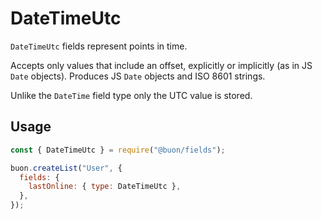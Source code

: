 <!--[meta]
section: api
subSection: field-types
title: DateTimeUtc
[meta]-->

# DateTimeUtc

`DateTimeUtc` fields represent points in time.

Accepts only values that include an offset, explicitly or implicitly (as in JS `Date` objects).
Produces JS `Date` objects and ISO 8601 strings.

Unlike the `DateTime` field type only the UTC value is stored.

## Usage

```js
const { DateTimeUtc } = require("@buon/fields");

buon.createList("User", {
  fields: {
    lastOnline: { type: DateTimeUtc },
  },
});
```
